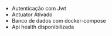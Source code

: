 * Autenticação com Jwt
* Actuator Ativado
* Banco de dados com docker-compose
* Api health disponibilizada